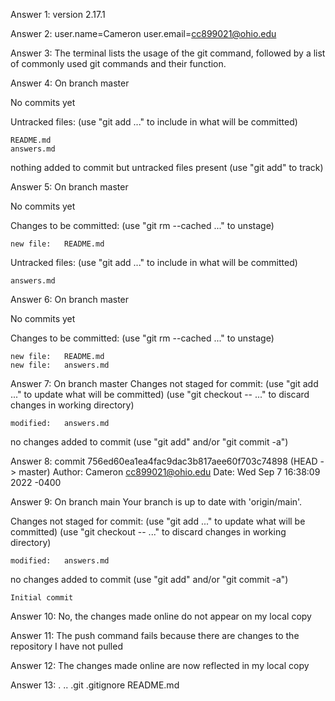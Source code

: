 Answer 1: version 2.17.1

Answer 2:
	user.name=Cameron
	user.email=cc899021@ohio.edu

Answer 3: The terminal lists the usage of the git command, followed by a list of commonly used git commands and their function.

Answer 4:
On branch master

No commits yet

Untracked files:
  (use "git add <file>..." to include in what will be committed)

	README.md
	answers.md

nothing added to commit but untracked files present (use "git add" to track)

Answer 5:
On branch master

No commits yet

Changes to be committed:
  (use "git rm --cached <file>..." to unstage)

	new file:   README.md

Untracked files:
  (use "git add <file>..." to include in what will be committed)

	answers.md

Answer 6:
On branch master

No commits yet

Changes to be committed:
  (use "git rm --cached <file>..." to unstage)

	new file:   README.md
	new file:   answers.md

Answer 7:
On branch master
Changes not staged for commit:
  (use "git add <file>..." to update what will be committed)
  (use "git checkout -- <file>..." to discard changes in working directory)

	modified:   answers.md

no changes added to commit (use "git add" and/or "git commit -a")

Answer 8:
commit 756ed60ea1ea4fac9dac3b817aee60f703c74898 (HEAD -> master)
Author: Cameron <cc899021@ohio.edu>
Date:   Wed Sep 7 16:38:09 2022 -0400

Answer 9:
On branch main
Your branch is up to date with 'origin/main'.

Changes not staged for commit:
  (use "git add <file>..." to update what will be committed)
  (use "git checkout -- <file>..." to discard changes in working directory)

	modified:   answers.md

no changes added to commit (use "git add" and/or "git commit -a")


    Initial commit

Answer 10: No, the changes made online do not appear on my local copy

Answer 11: The push command fails because there are changes to the repository I have not pulled

Answer 12: The changes made online are now reflected in my local copy

Answer 13:
.  ..  .git  .gitignore  README.md


